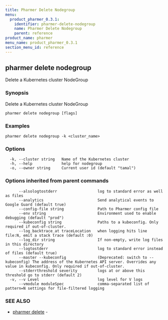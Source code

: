 ```yaml
---
title: Pharmer Delete Nodegroup
menu:
  product_pharmer_0.3.1:
    identifier: pharmer-delete-nodegroup
    name: Pharmer Delete Nodegroup
    parent: reference
product_name: pharmer
menu_name: product_pharmer_0.3.1
section_menu_id: reference
---
```

## pharmer delete nodegroup

Delete a Kubernetes cluster NodeGroup

### Synopsis

Delete a Kubernetes cluster NodeGroup

```
pharmer delete nodegroup [flags]
```

### Examples

```
pharmer delete nodegroup -k <cluster_name>
```

### Options

```
  -k, --cluster string   Name of the Kubernetes cluster
  -h, --help             help for nodegroup
  -o, --owner string     Current user id (default "tamal")
```

### Options inherited from parent commands

```
      --alsologtostderr                  log to standard error as well as files
      --analytics                        Send analytical events to Google Guard (default true)
      --config-file string               Path to Pharmer config file
      --env string                       Environment used to enable debugging (default "prod")
      --kubeconfig string                Paths to a kubeconfig. Only required if out-of-cluster.
      --log_backtrace_at traceLocation   when logging hits line file:N, emit a stack trace (default :0)
      --log_dir string                   If non-empty, write log files in this directory
      --logtostderr                      log to standard error instead of files (default true)
      --master --kubeconfig              (Deprecated: switch to --kubeconfig) The address of the Kubernetes API server. Overrides any value in kubeconfig. Only required if out-of-cluster.
      --stderrthreshold severity         logs at or above this threshold go to stderr (default 2)
  -v, --v Level                          log level for V logs
      --vmodule moduleSpec               comma-separated list of pattern=N settings for file-filtered logging
```

### SEE ALSO

* [pharmer delete](/docs/reference/pharmer_delete.md)	 - 

